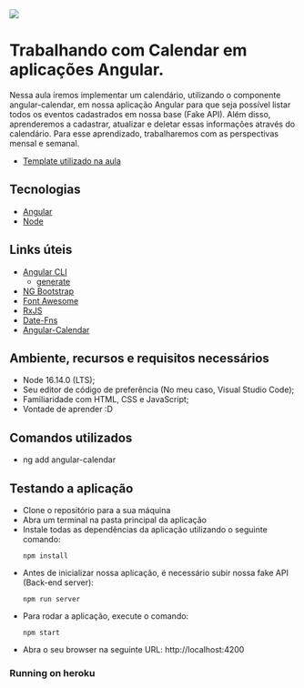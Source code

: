 <img src="https://storage.googleapis.com/golden-wind/experts-club/capa-github.svg" />

# Trabalhando com Calendar em aplicações Angular.

Nessa aula iremos implementar um calendário, utilizando o componente angular-calendar, em nossa aplicação Angular para que seja possível listar todos os eventos cadastrados em nossa base (Fake API). Além disso, aprenderemos a  cadastrar, atualizar e deletar essas informações através do calendário. Para esse aprendizado, trabalharemos com as perspectivas mensal e semanal.

- [Template utilizado na aula](https://github.com/rocketseat-experts-club/angular-calendar-2022-03-01/tree/template)

## Tecnologias

- [Angular](https://angular.io/)
- [Node](https://nodejs.org/en/)

## Links úteis

- [Angular CLI](https://angular.io/cli)
    - [generate](https://angular.io/cli/generate)
- [NG Bootstrap](https://ng-bootstrap.github.io/#/home)
- [Font Awesome](https://fontawesome.com)
- [RxJS](https://rxjs.dev/guide/operators#creation-operators)
- [Date-Fns](https://date-fns.org/)
- [Angular-Calendar](https://mattlewis92.github.io/angular-calendar/docs/)

## Ambiente, recursos e requisitos necessários

- Node 16.14.0 (LTS);
- Seu editor de código de preferência (No meu caso, Visual Studio Code);
- Familiaridade com HTML, CSS e JavaScript;
- Vontade de aprender :D

## Comandos utilizados
- ng add angular-calendar

## Testando a aplicação
- Clone o repositório para a sua máquina
- Abra um terminal na pasta principal da aplicação
- Instale todas as dependências da aplicação utilizando o seguinte comando:
    ```
    npm install
    ```
- Antes de inicializar nossa aplicação, é necessário subir nossa fake API (Back-end server):
    ```
    npm run server
    ```
- Para rodar a aplicação, execute o comando:
    ```
    npm start
    ```
- Abra o seu browser na seguinte URL: http://localhost:4200

### Running on heroku